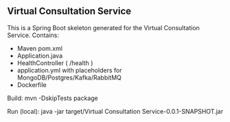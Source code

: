 Virtual Consultation Service
--------------------

This is a Spring Boot skeleton generated for the Virtual Consultation Service.
Contains:
- Maven pom.xml
- Application.java
- HealthController ( /health )
- application.yml with placeholders for MongoDB/Postgres/Kafka/RabbitMQ
- Dockerfile

Build:
  mvn -DskipTests package

Run (local):
  java -jar target/Virtual Consultation Service-0.0.1-SNAPSHOT.jar
